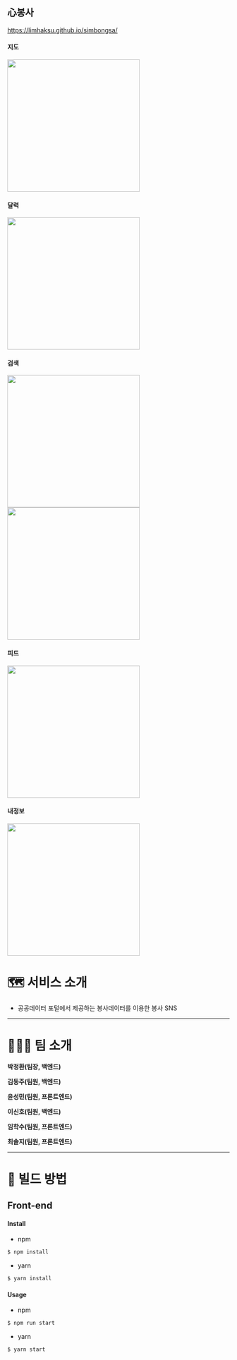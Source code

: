 ## 心봉사

https://limhaksu.github.io/simbongsa/

#### 지도
<img src="https://user-images.githubusercontent.com/32071079/94888129-14d39600-04b3-11eb-82c2-76b546fb69d2.gif" width="300px" />  

#### 달력
<img src="https://user-images.githubusercontent.com/32071079/94888305-9e836380-04b3-11eb-8499-1c4427bb5e64.gif" width="300px" />  

#### 검색  
<img src="https://user-images.githubusercontent.com/32071079/94888139-18ffb380-04b3-11eb-8231-1bc5bcca3075.gif" width="300px" />
<img src="https://user-images.githubusercontent.com/32071079/94888143-1b620d80-04b3-11eb-8263-91885d102024.gif" width="300px" />  

#### 피드  
<img src="https://user-images.githubusercontent.com/32071079/94888145-1d2bd100-04b3-11eb-8ac6-567008925d85.gif" width="300px" />  

#### 내정보  
<img src="https://user-images.githubusercontent.com/32071079/94888341-be1a8c00-04b3-11eb-81fe-17214a23284c.gif" width="300px" />  


# 🗺️ 서비스 소개

 - 공공데이터 포털에서 제공하는 봉사데이터를 이용한 봉사 SNS

---

# 👨‍👦‍👦 팀 소개

**박정환(팀장, 백엔드)**

**김동주(팀원, 백엔드)**

**윤성민(팀원, 프론트엔드)**

**이신호(팀원, 백엔드)**

**임학수(팀원, 프론트엔드)**

**최솔지(팀원, 프론트엔드)**


---

# 🔨 빌드 방법

## Front-end

####  Install

- npm

```sh
$ npm install
```

- yarn

```bash
$ yarn install
```

#### Usage

- npm

```sh
$ npm run start
```

- yarn

```sh
$ yarn start
```
